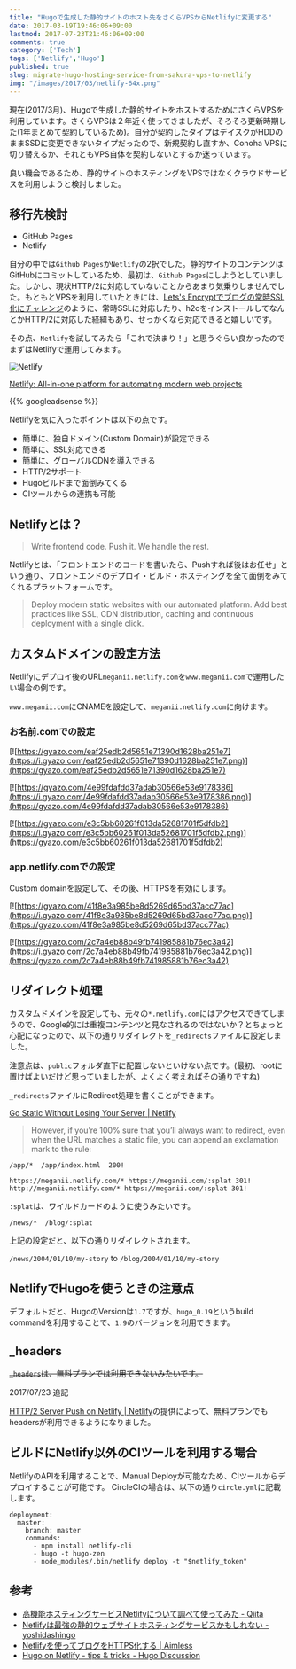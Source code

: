 ```yaml
---
title: "Hugoで生成した静的サイトのホスト先をさくらVPSからNetlifyに変更する"
date: 2017-03-19T19:46:06+09:00
lastmod: 2017-07-23T21:46:06+09:00
comments: true
category: ['Tech']
tags: ['Netlify','Hugo']
published: true
slug: migrate-hugo-hosting-service-from-sakura-vps-to-netlify
img: "/images/2017/03/netlify-64x.png"
---
```


現在(2017/3月)、Hugoで生成した静的サイトをホストするためにさくらVPSを利用しています。さくらVPSは２年近く使ってきましたが、そろそろ更新時期した(1年まとめて契約しているため)。自分が契約したタイプはデイスクがHDDのままSSDに変更できないタイプだったので、新規契約し直すか、Conoha VPSに切り替えるか、それともVPS自体を契約しないとするか迷っています。

良い機会であるため、静的サイトのホスティングをVPSではなくクラウドサービスを利用しようと検討しました。

## 移行先検討

- GitHub Pages
- Netlify

自分の中では`Github Pages`か`Netlify`の2択でした。静的サイトのコンテンツはGitHubにコミットしているため、最初は、`Github Pages`にしようとしていました。しかし、現状HTTP/2に対応していないことからあまり気乗りしませんでした。もともとVPSを利用していたときには、[Lets's Encryptでブログの常時SSL化にチャレンジ](https://www.meganii.com/blog/2016/01/17/lets-encrypt-always-on-ssl/)のように、常時SSLに対応したり、h2oをインストールしてなんとかHTTP/2に対応した経緯もあり、せっかくなら対応できると嬉しいです。

その点、`Netlify`を試してみたら「これで決まり！」と思うぐらい良かったのでまずはNetlifyで運用してみます。

![Netlify](/images/2017/03/netlify.png)

[Netlify: All\-in\-one platform for automating modern web projects](https://www.netlify.com/)

<!--more-->
{{% googleadsense %}}

Netlifyを気に入ったポイントは以下の点です。

- 簡単に、独自ドメイン(Custom Domain)が設定できる
- 簡単に、SSL対応できる
- 簡単に、グローバルCDNを導入できる
- HTTP/2サポート
- Hugoビルドまで面倒みてくる
- CIツールからの連携も可能

## Netlifyとは？

> Write frontend code. Push it. We handle the rest.

Netlifyとは、「フロントエンドのコードを書いたら、Pushすれば後はお任せ」という通り、フロントエンドのデプロイ・ビルド・ホスティングを全て面倒をみてくれるプラットフォームです。

> Deploy modern static websites with our automated platform. Add best practices like SSL, CDN distribution, caching and continuous deployment with a single click.



## カスタムドメインの設定方法

Netlifyにデプロイ後のURL`meganii.netlify.com`を`www.meganii.com`で運用したい場合の例です。

`www.meganii.com`にCNAMEを設定して、`meganii.netlify.com`に向けます。


### お名前.comでの設定

[![https://gyazo.com/eaf25edb2d5651e71390d1628ba251e7](https://i.gyazo.com/eaf25edb2d5651e71390d1628ba251e7.png)](https://gyazo.com/eaf25edb2d5651e71390d1628ba251e7)

[![https://gyazo.com/4e99fdafdd37adab30566e53e9178386](https://i.gyazo.com/4e99fdafdd37adab30566e53e9178386.png)](https://gyazo.com/4e99fdafdd37adab30566e53e9178386)

[![https://gyazo.com/e3c5bb60261f013da52681701f5dfdb2](https://i.gyazo.com/e3c5bb60261f013da52681701f5dfdb2.png)](https://gyazo.com/e3c5bb60261f013da52681701f5dfdb2)




### app.netlify.comでの設定

Custom domainを設定して、その後、HTTPSを有効にします。

[![https://gyazo.com/41f8e3a985be8d5269d65bd37acc77ac](https://i.gyazo.com/41f8e3a985be8d5269d65bd37acc77ac.png)](https://gyazo.com/41f8e3a985be8d5269d65bd37acc77ac)

[![https://gyazo.com/2c7a4eb88b49fb741985881b76ec3a42](https://i.gyazo.com/2c7a4eb88b49fb741985881b76ec3a42.png)](https://gyazo.com/2c7a4eb88b49fb741985881b76ec3a42)


## リダイレクト処理

カスタムドメインを設定しても、元々の`*.netlify.com`にはアクセスできてしまうので、Google的には重複コンテンツと見なされるのではないか？とちょっと心配になったので、以下の通りリダイレクトを`_redirects`ファイルに設定しました。

注意点は、`public`フォルダ直下に配置しないといけない点です。(最初、rootに置けばよいだけど思っていましたが、よくよく考えればその通りですね)

`_redirects`ファイルにRedirect処理を書くことができます。

[Go Static Without Losing Your Server \| Netlify](https://www.netlify.com/blog/2016/03/10/go-static-without-losing-your-server/)


> However, if you’re 100% sure that you’ll always want to redirect, even when the URL matches a static file, you can append an exclamation mark to the rule:
```
/app/*  /app/index.html  200!
```

```_redirects
https://meganii.netlify.com/* https://meganii.com/:splat 301!
http://meganii.netlify.com/* https://meganii.com/:splat 301!
```

`:splat`は、ワイルドカードのように使うみたいです。

```
/news/*  /blog/:splat
```

上記の設定だと、以下の通りリダイレクトされます。

`/news/2004/01/10/my-story` to `/blog/2004/01/10/my-story`

## NetlifyでHugoを使うときの注意点

デフォルトだと、HugoのVersionは`1.7`ですが、`hugo_0.19`というbuild commandを利用することで、`1.9`のバージョンを利用できます。

## _headers

~~`_headers`は、無料プランでは利用できないみたいです。~~

2017/07/23 追記

[HTTP/2 Server Push on Netlify \| Netlify](https://www.netlify.com/blog/2017/07/18/http/2-server-push-on-netlify/)の提供によって、無料プランでもheadersが利用できるようになりました。



## ビルドにNetlify以外のCIツールを利用する場合

NetlifyのAPIを利用することで、Manual Deployが可能なため、CIツールからデプロイすることが可能です。
CircleCIの場合は、以下の通り`circle.yml`に記載します。

```
deployment:
  master:
    branch: master
    commands:
      - npm install netlify-cli
      - hugo -t hugo-zen
      - node_modules/.bin/netlify deploy -t "$netlify_token"
```

## 参考

- [高機能ホスティングサービスNetlifyについて調べて使ってみた \- Qiita](http://qiita.com/TakahiRoyte/items/b7c4d1581df1a17a93fb)
- [Netlifyは最強の静的ウェブサイトホスティングサービスかもしれない \- yoshidashingo](http://yoshidashingo.hatenablog.com/entry/2016/08/22/193821)
- [Netlifyを使ってブログをHTTPS化する \| Aimless](http://aimless.jp/blog/archives/2016-11-18-enable-https-by-netlify/)
- [Hugo on Netlify \- tips & tricks \- Hugo Discussion](https://discuss.gohugo.io/t/hugo-on-netlify/1505/13)
